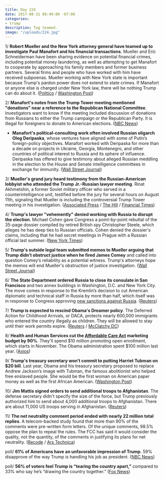 ```yaml
---
title: Day 224
date: 2017-08-31 08:49:00 -07:00
categories:
- trump
description: Tag teamed.
image: "/uploads/224.jpg"
---
```


1/ **Robert Mueller and the New York attorney general have teamed up to investigate Paul Manafort and his financial transactions**. Mueller and Eric Schneiderman have been sharing evidence on potential financial crimes, including potential money laundering, as well as attempting to get Manafort to cooperate by approaching his family members and former business partners. Several firms and people who have worked with him have received subpoenas. Mueller working with New York state is important because Trump's pardon power does not extend to state crimes. If Manafort or anyone else is charged under New York law, there will be nothing Trump can do about it. ([Politico](http://www.politico.com/story/2017/08/30/manafort-mueller-probe-attorney-general-242191) / [Washington Post](https://www.washingtonpost.com/news/morning-mix/wp/2017/08/31/trump-and-manafort-get-big-reminder-that-pardon-power-does-not-extend-to-state-crimes/))

2/ **Manafort's notes from the Trump Tower meeting mentioned "donations" near a reference to the Republican National Committee**. Investigators want to know if the meeting included discussion of donations from Russians to either the Trump campaign or the Republican Party. It is illegal for foreigners to donate to American elections. ([NBC News](https://www.nbcnews.com/news/us-news/manafort-notes-russian-meet-contain-cryptic-reference-donations-n797816))

*  **Manafort's political-consulting work often involved Russian oligarch Oleg Deripaska**, whose ventures have aligned with some of Putin’s foreign-policy objectives. Manafort worked with Deripaska for more than a decade on projects in Ukraine, Georgia, Montenegro, and other countries of political interest to Russia and its sphere of influence. Deripaska has offered to give testimony about alleged Russian meddling in the election to the House and Senate intelligence committees in exchange for immunity. ([Wall Street Journal](https://www.wsj.com/articles/paul-manaforts-overseas-political-work-had-a-notable-patron-a-russian-oligarch-1504131910))

3/ **Mueller's grand jury heard testimony from the Russian-American lobbyist who attended the Trump Jr.-Russian lawyer meeting**. Rinat Akhmetshin, a former Soviet military officer who served in a counterintelligence unit, testified before the jury for several hours on August 11th, signaling that Mueller is including the controversial Trump Tower meeting in his investigation. ([Associated Press](https://www.apnews.com/3bdad0490e26494297f70d8dacbf9d7e) / [The Hill](http://thehill.com/homenews/administration/348649-russian-lobbyist-testifies-before-mueller-grand-jury) / [Financial Times](https://www.ft.com/content/eb36aed6-8d87-11e7-a352-e46f43c5825d))

4/ **Trump's lawyer "vehemently" denied working with Russia to disrupt the election**. Michael Cohen gave Congress a point-by-point rebuttal of the 35-page dossier compiled by retired British spy Christopher Steele, which alleges he has deep ties to Russian officials. Cohen denied the dossier's claims, including that he had secret meetings in Prague with a Russian official last summer. ([New York Times](https://www.nytimes.com/2017/08/30/us/politics/trump-russia-michael-cohen.html?_r=0))

5/ **Trump's outside legal team submitted memos to Mueller arguing that Trump didn’t obstruct justice when he fired James Comey** and called into question Comey’s reliability as a potential witness. Trump's attorneys hope the memos will end Mueller's obstruction of justice investigation. ([Wall Street Journal](https://www.wsj.com/articles/trump-attorneys-lay-out-arguments-against-obstruction-of-justice-probe-to-mueller-1504207495))

6/ **The State Department ordered Russia to close its consulate in San Francisco** and two annex buildings in Washington, D.C. and New York City. The move comes in response to the Kremlin’s decision to cut American diplomatic and technical staff in Russia by more than half, which itself was in response to Congress approving [new sanctions against Russia](https://whatthefuckjusthappenedtoday.com/2017/08/02/day-195/#1-trump-signed-the-bill-to-impose-sa). ([Reuters](https://www.reuters.com/article/us-usa-russia-diplomacy-idUSKCN1BB2CY))

7/ **Trump is expected to rescind Obama's Dreamer policy**. The Deferred Action for Childhood Arrivals, or DACA, protects nearly 600,000 immigrants who entered the country illegally as children. They will be allowed to stay until their work permits expire. ([Reuters](https://www.reuters.com/article/us-usa-immigration-daca-idUSKCN1BB2PD) / [McClatchy DC](http://www.mcclatchydc.com/news/politics-government/white-house/article170463687.html))

8/ **Health and Human Services cut the <a href="{{ site.url }}{{ site.baseurl }}/trump-health-care/">Affordable Care Act</a> marketing budget by 90%**. They'll spend $10 million promoting open enrollment, which starts in November. The Obama administration spent $100 million last year. ([Axios](https://www.axios.com/hhs-cuts-aca-advertising-budget-by-90-percent-2480029656.html))

9/ **Trump's treasury secretary won’t commit to putting Harriet Tubman on $20 bill**. Last year, Obama and his treasury secretary proposed to replace Andrew Jackson’s image with Tubman, the famous abolitionist who helped free enslaved people. She would be the first woman on American paper money as well as the first African American. ([Washington Post](https://www.washingtonpost.com/news/wonk/wp/2017/08/31/trump-treasury-secretary-wont-commit-to-put-harriet-tubman-on-20-bill/))

10/ **Jim Mattis signed orders to send additional troops to Afghanistan**. The defense secretary didn't specify the size of the force, but Trump previously authorized him to send about 4,000 additional troops to Afghanistan. There are about 11,000 US troops serving in Afghanistan. ([Reuters](https://www.reuters.com/article/us-usa-afghanistan-military-idUSKCN1BB2JC))

11/ **The net neutrality comment period ended with nearly 22 million total replies**. A telecom-backed study found that more than 90% of the comments were pre-written form letters. Of the unique comments,  98.5% oppose the plan to repeal the rules. The FCC has said it would consider the quality, not the quantity, of the comments in justifying its plans for net neutrality. ([Recode](https://www.recode.net/2017/8/30/16223210/net-neutrality-fcc-21-million-record-comments-duplicates-suspicious-data) / [Ars Technica](https://arstechnica.com/tech-policy/2017/08/isp-funded-study-finds-huge-support-for-keeping-current-net-neutrality-rules/))

poll/ **61% of Americans have an unfavorable impression of Trump**. 59% disapprove of the way Trump is handling his job as president. ([NBC News](https://www.nbcnews.com/politics/donald-trump/poll-most-oppose-trump-s-pardon-ex-sheriff-arpaio-booting-n797526))

poll/ **56% of voters feel Trump is “tearing the country apart,”** compared to 33% who say he’s “drawing the country together.” ([Fox News](http://www.foxnews.com/politics/2017/08/30/fox-news-poll-voters-mood-sours-56-percent-say-trump-tearing-country-apart.html))